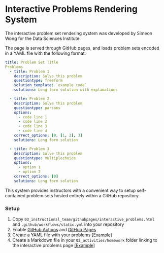 # Interactive Problems Rendering System

The interactive problem set rendering system was developed by Simeon Wong for the Data Sciences Institute.

The page is served through GitHub pages, and loads problem sets encoded in a YAML file with the following format:
```yaml
title: Problem Set Title
Problems
  - title: Problem 1
    description: Solve this problem
    questiontype: freeform
    solution_template: `example code`
    solutions: Long form solution with explanations

  - title: Problem 2
    description: Solve this problem
    questiontype: parsons
    options:
      - code line 1
      - code line 2
      - code line 3
      - code line 4
    correct_options: [0, [1, 2], 3]
    solutions: Long form solution

  - title: Problem 3
    description: Solve this problem
    questiontype: multiplechoice
    options:
      - option 1
      - option 2
    correct_options: [0]
    solutions: Long form solution
```

This system provides instructors with a convenient way to setup self-contained problem sets hosted entirely within a GitHub repository.

### Setup
1. Copy `03_instructional_team/githubpages/interactive_problems.html` and `.github/workflows/static.yml` into your repository
2. Enable [GitHub Actions](https://docs.github.com/en/repositories/managing-your-repositorys-settings-and-features/enabling-features-for-your-repository/managing-github-actions-settings-for-a-repository#managing-github-actions-permissions-for-your-repository) and [GitHub Pages](https://docs.github.com/en/pages/getting-started-with-github-pages/configuring-a-publishing-source-for-your-github-pages-site#publishing-with-a-custom-github-actions-workflow)
3. Create a YAML file with your problems [[Example]](/03_instructional_team/githubpages/shell_basics.yml)
4. Create a Markdown file in your `02_activities/homework` folder linking to the interactive problems page [[Example]](02_activities/homework/shell_basics.md)
